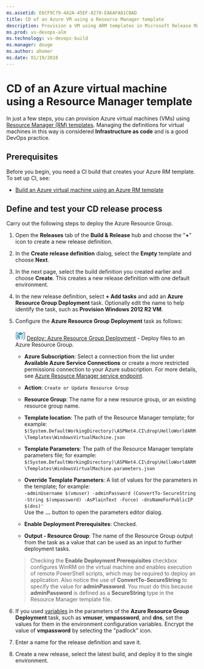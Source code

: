 ```yaml
---
ms.assetid: E6CF9C79-4A2A-45EF-8278-EA6AFA81CBAD
title: CD of an Azure VM using a Resource Manager template
description: Provision a VM using ARM templates in Microsoft Release Management in VSTS and TFS
ms.prod: vs-devops-alm
ms.technology: vs-devops-build
ms.manager: douge
ms.author: ahomer
ms.date: 01/19/2018
---
```

[//]: # (monikerRange: ">= tfs-2015")

# CD of an Azure virtual machine using a Resource Manager template

In just a few steps, you can provision Azure virtual machines (VMs)
using [Resource Manager (RM) templates](https://azure.microsoft.com/documentation/articles/resource-group-template-deploy/).
Managing the definitions for virtual machines in this
way is considered **Infrastructure as code** and is
a good DevOps practice.

## Prerequisites

Before you begin, you need a CI build that creates your Azure RM template. To set up CI, see:

* [Build an Azure virtual machine using an Azure RM template](build-azure-vm-template.md)

## Define and test your CD release process

Carry out the following steps to deploy the Azure Resource Group.

1. Open the **Releases** tab of the **Build &amp; Release** hub and choose the
   "**+**" icon to create a new release definition.

1. In the **Create release definition** dialog, select the **Empty** template and choose **Next**.

1. In the next page, select the build definition you created 
   earlier and choose **Create**. This creates a new release definition 
   with one default environment.

1. In the new release definition, select **+ Add tasks** and add an **Azure Resource Group Deployment** task.
   Optionally edit the name to help identify the task, such as **Provision Windows 2012 R2 VM**.

1. Configure the **Azure Resource Group Deployment** task as follows:

   ![Azure Resource Group Deployment](../../../tasks/deploy/_img/azure-resource-group-deployment-icon.png) [Deploy: Azure Resource Group Deployment](https://github.com/Microsoft/vsts-tasks/tree/master/Tasks/AzureResourceGroupDeployment) - Deploy files to an Azure Resource Group.
   
   - **Azure Subscription**: Select a connection from the list under **Available Azure Service Connections** or create a more restricted permissions
     connection to your Azure subscription. For more details, see [Azure Resource Manager service endpoint](../../../concepts/library/service-endpoints.md#sep-azure-rm).
   
   - **Action**: `Create or Update Resource Group`
   
   - **Resource Group**: The name for a new resource group, or an existing resource group name.
   
   - **Template location**: The path of the Resource Manager template; for example:<br />`$(System.DefaultWorkingDirectory)\ASPNet4.CI\drop\HelloWorldARM\Templates\WindowsVirtualMachine.json`
   
   - **Template Parameters**: The path of the Resource Manager template parameters file; for example:<br />`$(System.DefaultWorkingDirectory)\ASPNet4.CI\drop\HelloWorldARM\Templates\WindowsVirtualMachine.parameters.json`
   
   - **Override Template Parameters**: A list of values for the parameters in the template; for example:<br />`-adminUsername $(vmuser) -adminPassword (ConvertTo-SecureString -String $(vmpassword) -AsPlainText -Force) -dnsNameForPublicIP $(dns)'`<br />Use the **...** button to open the parameters editor dialog.
   
   - **Enable Deployment Prerequisites**: Checked.
   
   - **Output - Resource Group**: The name of the Resource Group output from the task as a value that can be used as an input to further deployment tasks.<p />
   
   >Checking the **Enable Deployment Prerequisites** checkbox
   configures WinRM on the virtual machine and enables
   execution of remote PowerShell scripts, which may be
   required to deploy an application. Also notice the use of
   **ConvertTo-SecureString** to specify the value for **adminPassword**.
   You must do this because **adminPassword** is defined as a **SecureString**
   type in the Resource Manager template file.

1. If you used [variables](../../../concepts/definitions/release/variables.md)
   in the parameters of the **Azure Resource Group Deployment** task,
   such as **vmuser**, **vmpassword**, and **dns**, set the values for them in the
   environment configuration variables. Encrypt the value
   of **vmpassword** by selecting the "padlock" icon.

1. Enter a name for the release definition and save it.

1. Create a new release, select the latest build, and 
   deploy it to the single environment.
